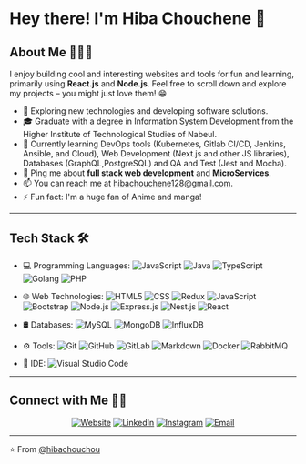 # Hey there! I'm Hiba Chouchene 👋

## About Me 👨🏻‍💻

I enjoy building cool and interesting websites and tools for fun and learning, primarily using **React.js** and **Node.js**. Feel free to scroll down and explore my projects – you might just love them! 😁

- 🤔 Exploring new technologies and developing software solutions.
- 🎓 Graduate with a degree in Information System Development from the Higher Institute of Technological Studies of Nabeul.
- 🌱 Currently learning DevOps tools (Kubernetes, Gitlab CI/CD, Jenkins, Ansible, and Cloud), Web Development (Next.js and other JS libraries), Databases (GraphQL,PostgreSQL) and QA and Test (Jest and Mocha).
- 💬 Ping me about **full stack web development** and **MicroServices**.
- 📫 You can reach me at hibachouchene128@gmail.com.
- ⚡️ Fun fact: I'm a huge fan of Anime and manga!

---

## Tech Stack 🛠

- 💻 Programming Languages:
  ![JavaScript](https://img.shields.io/badge/-JavaScript-333333?style=flat&logo=javascript)
  ![Java](https://img.shields.io/badge/-Java-333333?style=flat&logo=java&logoColor=007396)
  ![TypeScript](https://img.shields.io/badge/-TypeScript-333333?style=flat&logo=typescript&logoColor=007ACC)
  ![Golang](https://img.shields.io/badge/-Golang-333333?style=flat&logo=go&logoColor=76E1FE)
  ![PHP](https://img.shields.io/badge/-PHP-333333?style=flat&logo=php&logoColor=76E1FE)

- 🌐 Web Technologies:
  ![HTML5](https://img.shields.io/badge/-HTML5-333333?style=flat&logo=html5)
  ![CSS](https://img.shields.io/badge/-CSS-333333?style=flat&logo=css3&logoColor=1572B6)
  ![Redux](https://img.shields.io/badge/-Redux-333333?style=flat&logo=redux&logoColor=1572B6)
  ![JavaScript](https://img.shields.io/badge/-JavaScript-333333?style=flat&logo=javascript)
  ![Bootstrap](https://img.shields.io/badge/-Bootstrap-333333?style=flat&logo=bootstrap&logoColor=563D7C)
  ![Node.js](https://img.shields.io/badge/-Node.js-333333?style=flat&logo=node.js)
  ![Express.js](https://img.shields.io/badge/-Express.js-333333?style=flat&logo=express)
  ![Nest.js](https://img.shields.io/badge/-Nest.js-333333?style=flat&logo=nestjs)
  ![React](https://img.shields.io/badge/-React-333333?style=flat&logo=react)

- 🛢 Databases:
  ![MySQL](https://img.shields.io/badge/-MySQL-333333?style=flat&logo=mysql)
  ![MongoDB](https://img.shields.io/badge/-MongoDB-333333?style=flat&logo=mongodb)
  ![InfluxDB](https://img.shields.io/badge/-InfluxDB-333333?style=flat&logo=influxdb)

- ⚙️ Tools:
  ![Git](https://img.shields.io/badge/-Git-333333?style=flat&logo=git)
  ![GitHub](https://img.shields.io/badge/-GitHub-333333?style=flat&logo=github)
  ![GitLab](https://img.shields.io/badge/-GitLab-333333?style=flat&logo=gitlab)
  ![Markdown](https://img.shields.io/badge/-Markdown-333333?style=flat&logo=markdown)
  ![Docker](https://img.shields.io/badge/-Docker-333333?style=flat&logo=docker)
  ![RabbitMQ](https://img.shields.io/badge/-RabbitMQ-333333?style=flat&logo=rabbitmq)

- 🔧 IDE:
  ![Visual Studio Code](https://img.shields.io/badge/-Visual%20Studio%20Code-333333?style=flat&logo=visual-studio-code&logoColor=007ACC)

---

## Connect with Me 🤝🏻

<p align="center">
  <a href=""><img alt="Website" src="https://img.shields.io/badge/Website--blue?style=flat-square&logo=google-chrome"></a>
  <a href="https://www.linkedin.com/in/hiba-chouchene/"><img alt="LinkedIn" src="https://img.shields.io/badge/LinkedIn-Hiba%20CHOUCHENE-blue?style=flat-square&logo=linkedin"></a>
  <a href="https://www.instagram.com/_/"><img alt="Instagram" src="https://img.shields.io/badge/Instagram--blue?style=flat-square&logo=instagram"></a>
  <a href="mailto:hibachouchene128@gmail.com"><img alt="Email" src="https://img.shields.io/badge/Email-hibachouchene128@gmail.com-blue?style=flat-square&logo=gmail"></a>
</p>

---

⭐️ From [@hibachouchou](https://github.com/hibachouchou)
